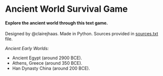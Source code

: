 <h1>Ancient World Survival Game </h1>
<h4>Explore the ancient world through this text game. </h4>

Designed by @clairejhaas.
Made in Python.
Sources provided in [sources.txt](https://github.com/clairejhaas/AncientWorldSurvivalGame/blob/main/sources.txt) file.

*Ancient Early Worlds:*
<ul>
  <li>Ancient Egypt (around 2900 BCE).</li>
  <li>Athens, Greece (around 350 BCE).</li>
  <li>Han Dynasty China (around 200 BCE).</li>
</ul>